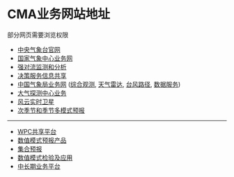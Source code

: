 # CMA业务网站地址

部分网页需要浏览权限

* [中央气象台官网](http://www.nmc.gov.cn/)
* [国家气象中心业务网](http://10.1.64.146/npt/)
* [强对流监测和分析](http://10.20.67.111/#)
* [决策服务信息共享](http://10.1.64.187/jcxt/home?mid=m1)
* [中国气象局业务网](http://idata.cma/idata/) ([综合观测](http://10.1.64.154/webGis/gis), [天气雷达](http://idata.cma/radar3/), [台风路径](http://idata.cma/idata/web/typhoon/index), [数据服务](http://10.1.64.154/idata/web/data/index))
* [大气探测中心业务](http://www.cmamoc.cn/)
* [风云实时卫星](http://10.24.34.188:8080/)
* [次季节和季节多模式预报](http://10.1.64.187/jcxt/home?mid=m1)

----

* [WPC共享平台](http://thredds.cma.gov.cn/repository/entry/show)
* [数值模式预报产品](http://10.28.17.59/showpic2/)
* [集合预报](http://10.28.49.118/repository)
* [数值模式检验及应用](http://10.28.17.26:8080/newrepository/entry/show)
* [中长期业务平台](http://10.1.64.146/mtf/html/main.html#/obsMonitor)
